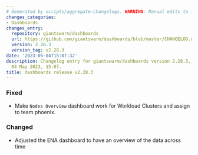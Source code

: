 ```yaml
---
# Generated by scripts/aggregate-changelogs. WARNING: Manual edits to this files will be overwritten.
changes_categories:
- Dashboards
changes_entry:
  repository: giantswarm/dashboards
  url: https://github.com/giantswarm/dashboards/blob/master/CHANGELOG.md#2283---2023-05-04
  version: 2.28.3
  version_tag: v2.28.3
date: '2023-05-04T15:07:32'
description: Changelog entry for giantswarm/dashboards version 2.28.3, published on
  04 May 2023, 15:07.
title: dashboards release v2.28.3
---
```


### Fixed
- Make `Nodes Overview` dashboard work for Workload Clusters and assign to team phoenix.
### Changed
- Adjusted the ENA dashboard to have an overview of the data across time
